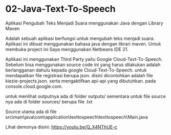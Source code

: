 # 02-Java-Text-To-Speech
Aplikasi Pengubah Teks Menjadi Suara menggunakan Java dengan Library Maven

Adalah sebuah aplikasi berfungsi untuk mengubah teks menjadi suara. 
Aplikasi ini dibuat menggunakan bahasa java dengan librari maven. 
Untuk membuka project ini Saya menggunakan Netbeans IDE 21.

Aplikasi ini menggunakan Third Party yaitu Google Cloud-Text-To-Speech.
Sebelum bisa menggunakan source code ini yang harus dilakukan adalah berlangganan dahulu kepada google Cloud-Text-To-Speech. untuk mendapatkan file registrasi berupa json.
disini dicontohkan adalah file kiezie-projects.json. serta mengaktifkan api-api yang dibutuhkan. pada console.cloud.google.com.

untuk menlihat outputnya ada di folder outputs/
sementara untuk file source nya ada di folder sources/ berupa file .txt

Source utama ada di file src\main\java\com\application\texttospeech\texttospeech\Main.java

Lihat demonya disini:
https://youtu.be/Q_X4NThUE-c
